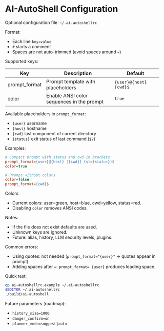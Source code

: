 # AI-AutoShell Configuration

Optional configuration file: `~/.ai-autoshellrc`

Format:

- Each line `key=value`
- `#` starts a comment
- Spaces are not auto-trimmed (avoid spaces around `=`)

Supported keys:

| Key           | Description                               | Default                 |
| ------------- | ----------------------------------------- | ----------------------- |
| prompt_format | Prompt template with placeholders         | `{user}@{host} {cwd}$ ` |
| color         | Enable ANSI color sequences in the prompt | `true`                  |

Available placeholders in `prompt_format`:

- `{user}` username
- `{host}` hostname
- `{cwd}` last component of current directory
- `{status}` exit status of last command (`$?`)

Examples:

```ini
# Compact prompt with status and cwd in brackets
prompt_format={user}@{host} [{cwd}] (st={status})$
color=true
```

```ini
# Prompt without colors
color=false
prompt_format={cwd}$
```

Colors:

- Current colors: user=green, host=blue, cwd=yellow, status=red.
- Disabling `color` removes ANSI codes.

Notes:

- If the file does not exist defaults are used.
- Unknown keys are ignored.
- Future: alias, history, LLM security levels, plugins.

Common errors:

- Using quotes: not needed (`prompt_format="{user}"` → quotes appear in prompt).
- Adding spaces after `=`: `prompt_format= {user}` produces leading space.

Quick test:

```sh
cp ai-autoshellrc.example ~/.ai-autoshellrc
$EDITOR ~/.ai-autoshellrc
./build/ai-autoshell
```

Future parameters (roadmap):

- `history_size=1000`
- `danger_confirm=on`
- `planner_mode=suggest|auto`

